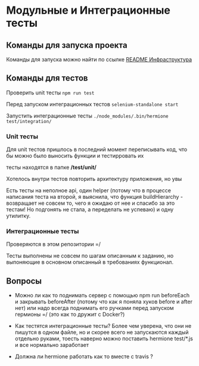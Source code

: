# Модульные и Интеграционные тесты

## Команды для запуска проекта

Команды для запуска можно найти по ссылке [README Инфраструктура](./README.infrastructure.md)

## Команды для тестов

Проверить unit тесты `npm run test` <br>

Перед запуском интеграционных тестов `selenium-standalone start`

Запустить интеграционные тесты `./node_modules/.bin/hermione  test/integration/ `


### Unit тесты

Для unit тестов пришлось в последний момент переписывать код, 
что бы можно было выносить функции и тестирровать их

тесты находятся в папке **/test/unit/**

Хотелось внутри тестов повторить архитектуру приложения, но увы

Есть тесты на неполное api, один helper (потому что в процессе написания теста на второй, я выяснила,
 что функция buildHierarchy - возвращает не совсем то, чего я ожидаю от нее и спасибо за это тестам! 
 Но подгонять не стала, а переделать не успеваю) и одну утилитку.
  
### Интеграционные тесты 

Проверяются в этом репозитории =/

Тесты выполнены не совсем по шагам описанным к  заданию, 
но выпоняющие в основном описанный в требованиях функционал.

## Вопросы

* Можно ли как то поднимать сервер с помощью npm run beforeEach и закрывать beforeAfter 
(потому что как я поняла хуков before и after нет)
или надо всегда поднимать его ручками перед запуском гермионы =/
(это как то дружит с Docker?)

* Как тестятся интеграционные тесты? Более чем уверена, что они не пишутся в одном файле, 
но и скорее всего не запускаются каждый отдельно руками, 
тоесть наверно можно поставить hermione test/*.js  и все нормально заработает

* Должна ли hermione работать как то вместе с travis ?



